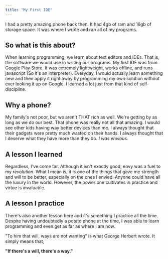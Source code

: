 ```yaml
---
title: "My First IDE"
---
```


I had a pretty amazing phone back then. It had 4gb of ram and 16gb of storage space. It was where I wrote and ran all of my programs.

## So what is this about?
When learning programming, we learn about text editors and IDEs. That is, the software we would use in writing our programs. My first IDE was from Google Play Store. 
It was extremely lightweight, works offline, and runs javascript (So it's an interpreter). Everyday, I would actually learn something new and then apply it right away
by programming my own solution without ever looking it up on Google. I learned a lot just from that kind of self-discipline.

## Why a phone?
My family's not poor, but we aren't THAT rich as well. We're getting by as long as we do our best. That phone was really not all that amazing.
I would see other kids having way better devices than me. I always thought that their gadgets were pretty much wasted on their hands. I always thought
that I deserve what they have more than they do. *I was envious.*

## A lesson I learned
Regardless, I've come far. Although it isn't exactly good, envy was a fuel to my *revolution.* What I mean is, it is one of the things that gave me strength and will
to be better, especially on the ones I envied. Anyone could have all the luxury in the world. However, the power one cultivates in practice and virtue is invaluable.

## A lesson I practice
There's also another lesson here and it's something I practice all the time. Despite having undoubtedly a potato phone at the time, 
I was able to learn programming and even get as far as where I am now. 

"To him that will, ways are not wanting" is what George Herbert wrote.
It simply means that, 

**"If there's a will, there's a way."**
